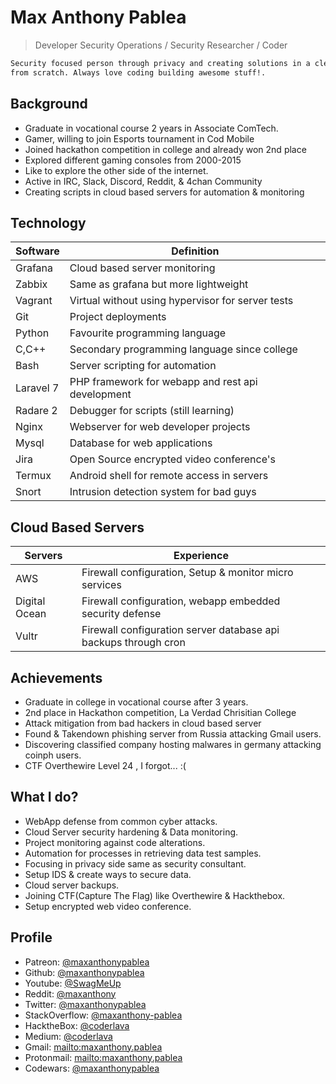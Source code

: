 # Max Anthony Pablea 

> Developer Security Operations / Security Researcher / Coder
```diff
Security focused person through privacy and creating solutions in a clever way
from scratch. Always love coding building awesome stuff!.
```

## Background
- Graduate in vocational course 2 years in Associate ComTech.
- Gamer, willing to join Esports tournament in Cod Mobile
- Joined hackathon competition in college and already won 2nd place
- Explored different gaming consoles from 2000-2015
- Like to explore the other side of the internet.
- Active in IRC, Slack, Discord, Reddit, & 4chan Community
- Creating scripts in cloud based servers for automation & monitoring

## Technology
|Software |Definition|
|--|--
|Grafana| Cloud based server monitoring|
|Zabbix| Same as grafana but more lightweight|
|Vagrant| Virtual without using hypervisor for server tests|
|Git| Project deployments|
|Python| Favourite programming language|
|C,C++| Secondary programming language since college|
|Bash | Server scripting for automation|
|Laravel 7| PHP framework for webapp and rest api development|
|Radare 2| Debugger for scripts (still learning)|
|Nginx| Webserver for web developer projects|
|Mysql| Database for web applications|
|Jira| Open Source encrypted video conference's|
|Termux| Android shell for remote access in servers|
|Snort| Intrusion detection system for bad guys|

## Cloud Based Servers
|Servers | Experience|
|--|--
|AWS| Firewall configuration, Setup & monitor micro services|
|Digital Ocean| Firewall configuration, webapp embedded security defense|
|Vultr| Firewall configuration server database api backups through cron|

## Achievements
- Graduate in college in vocational course after 3 years.
- 2nd place in Hackathon competition, La Verdad Chrisitian College
- Attack mitigation from bad hackers in cloud based server
- Found & Takendown phishing server from Russia attacking Gmail users.
- Discovering classified company hosting malwares in germany attacking coinph users.
- CTF Overthewire Level 24 , I forgot... :(

## What I do?
- WebApp defense from common cyber attacks.
- Cloud Server security hardening & Data monitoring.
- Project monitoring against code alterations.
- Automation for processes in retrieving data test samples.
- Focusing in privacy side same as security consultant.
- Setup IDS & create ways to secure data.
- Cloud server backups.
- Joining CTF(Capture The Flag) like Overthewire & Hackthebox.
- Setup encrypted web video conference.

## Profile
- Patreon: [@maxanthonypablea](https://www.patreon.com/maxanthonypablea)
- Github: [@maxanthonypablea](https://github.com/maxanthonypablea)
- Youtube: [@SwagMeUp](https://www.youtube.com/channel/UCSbY_bCQxKMoo1u3srTvIKA)
- Reddit: [@maxanthony](https://www.reddit.com/user/maxanthony-neltv)
- Twitter: [@maxanthonypablea](https://twitter.com/MNeltv)
- StackOverflow: [@maxanthony-pablea](https://stackoverflow.com/users/14848797/max-anthony-pablea)
- HacktheBox: [@coderlava](https://www.hackthebox.eu/home/users/profile/310910)
- Medium: [@coderlava](https://medium.com/@okeykayow101)
- Gmail: [mailto:maxanthony.pablea](maxanthony.pablea@gmail.com)
- Protonmail: [mailto:maxanthony.pablea](maxanthony.pablea@protonmail.com)
- Codewars: [@maxanthonypablea](https://www.codewars.com/users/maxanthonypablea)

